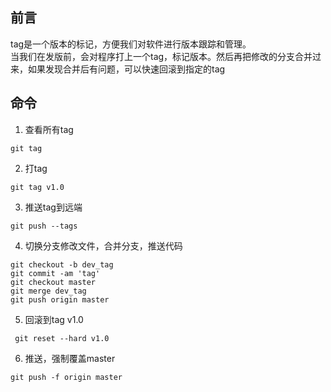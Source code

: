 ## 前言
tag是一个版本的标记，方便我们对软件进行版本跟踪和管理。  
当我们在发版前，会对程序打上一个tag，标记版本。然后再把修改的分支合并过来，如果发现合并后有问题，可以快速回滚到指定的tag  

## 命令
1. 查看所有tag  
```
git tag  
```
2. 打tag  
```
git tag v1.0  
```
3. 推送tag到远端      
```
git push --tags
```  
4. 切换分支修改文件，合并分支，推送代码  
```
git checkout -b dev_tag      
git commit -am 'tag'   
git checkout master    
git merge dev_tag  
git push origin master  
```
5. 回滚到tag v1.0  
```
 git reset --hard v1.0 
```
6. 推送，强制覆盖master
```
git push -f origin master  
```
